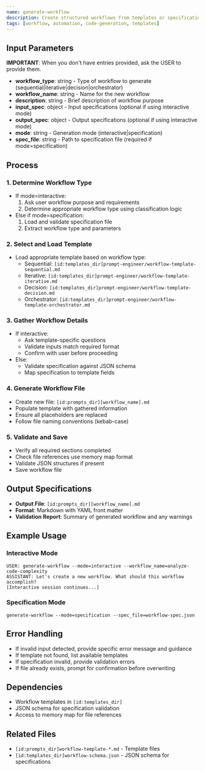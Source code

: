 ```yaml
---
name: generate-workflow
description: Create structured workflows from templates or specifications
tags: [workflow, automation, code-generation, templates]
---
```


## Input Parameters
**IMPORTANT**: When you don't have entries provided, ask the USER to provide them.
- **workflow_type**: string - Type of workflow to generate (sequential|iterative|decision|orchestrator)
- **workflow_name**: string - Name for the new workflow
- **description**: string - Brief description of workflow purpose
- **input_spec**: object - Input specifications (optional if using interactive mode)
- **output_spec**: object - Output specifications (optional if using interactive mode)
- **mode**: string - Generation mode (interactive|specification)
- **spec_file**: string - Path to specification file (required if mode=specification)

## Process

### 1. Determine Workflow Type
- If mode=interactive:
  1. Ask user workflow purpose and requirements
  2. Determine appropriate workflow type using classification logic
- Else if mode=specification:
  1. Load and validate specification file
  2. Extract workflow type and parameters

### 2. Select and Load Template
- Load appropriate template based on workflow type:
  - Sequential: `[id:templates_dir]prompt-engineer/workflow-template-sequential.md`
  - Iterative: `[id:templates_dir]prompt-engineer/workflow-template-iterative.md`
  - Decision: `[id:templates_dir]prompt-engineer/workflow-template-decision.md`
  - Orchestrator: `[id:templates_dir]prompt-engineer/workflow-template-orchestrator.md`

### 3. Gather Workflow Details
- If interactive:
  - Ask template-specific questions
  - Validate inputs match required format
  - Confirm with user before proceeding
- Else:
  - Validate specification against JSON schema
  - Map specification to template fields

### 4. Generate Workflow File
- Create new file: `[id:prompts_dir][workflow_name].md`
- Populate template with gathered information
- Ensure all placeholders are replaced
- Follow file naming conventions (kebab-case)

### 5. Validate and Save
- Verify all required sections completed
- Check file references use memory map format
- Validate JSON structures if present
- Save workflow file

## Output Specifications
- **Output File**: `[id:prompts_dir][workflow_name].md`
- **Format**: Markdown with YAML front matter
- **Validation Report**: Summary of generated workflow and any warnings

## Example Usage

### Interactive Mode
```
USER: generate-workflow --mode=interactive --workflow_name=analyze-code-complexity
ASSISTANT: Let's create a new workflow. What should this workflow accomplish?
[Interactive session continues...]
```

### Specification Mode
```
generate-workflow --mode=specification --spec_file=workflow-spec.json
```

## Error Handling
- If invalid input detected, provide specific error message and guidance
- If template not found, list available templates
- If specification invalid, provide validation errors
- If file already exists, prompt for confirmation before overwriting

## Dependencies
- Workflow templates in `[id:templates_dir]`
- JSON schema for specification validation
- Access to memory map for file references

## Related Files
- `[id:prompts_dir]workflow-template-*.md` - Template files
- `[id:templates_dir]workflow-schema.json` - JSON schema for specifications
